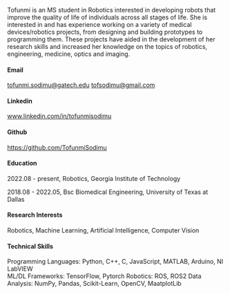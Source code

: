 
Tofunmi is an MS student in Robotics interested in developing robots that improve the quality of life of individuals across all stages of life. She is interested in and has experience working on a variety of medical devices/robotics projects, from designing and building prototypes to programming them. These projects have aided in the development of her research skills and increased her knowledge on the topics of robotics, engineering, medicine, optics and imaging.

#### Email
tofunmi.sodimu@gatech.edu
tofsodimu@gmail.com

#### Linkedin
www.linkedin.com/in/tofunmisodimu

#### Github
https://github.com/TofunmiSodimu

#### Education
2022.08 - present, Robotics, Georgia Institute of Technology

2018.08 - 2022.05, Bsc Biomedical Engineering, University of Texas at Dallas

#### Research Interests
Robotics, Machine Learning, Artificial Intelligence, Computer Vision

#### Technical Skills
Programming Languages: Python, C++, C, JavaScript, MATLAB, Arduino, NI LabVIEW                     
ML/DL Frameworks: TensorFlow, Pytorch
Robotics: ROS, ROS2
Data Analysis: NumPy, Pandas, Scikit-Learn, OpenCV, MaatplotLib
